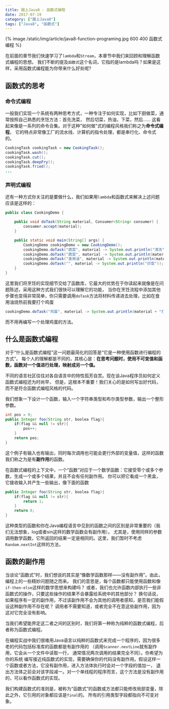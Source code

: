 ```yaml
---
title: 跟上Java8 - 函数式编程
date: 2017-07-19
category: ["跟上Java8"]
tags: ["Java8", "函数式"]
---
```


{% image /static/img/article/java8-function-programing.jpg 600 400 函数式编程 %}

在前面的章节我们快速学习了`lambda`和`Stream`，本章节中我们来回顾和理解函数式编程的思想。
我们不断的提及`函数式`这个名词，它指的是lambda吗？如果是这样，采用函数式编程能为你带来什么好处呢?

## 函数式的思考

### 命令式编程

一般我们实现一个系统有两种思考方式，一种专注于如何实现，比如下厨做菜，通常按照自己熟悉的烹饪方法：首先洗菜，
然后切菜，热油，下菜，然后…… 这看起来像是一系列的命令合集。对于这种"如何做"式的编程风格我们称之为**命令式编程**，
它的特点非常像工厂的流水线、计算机的指令处理，都是串行化、命令式的。

```java
CookingTask cookingTask = new CookingTask();
cookingTask.wash();
cookingTask.cut();
cookingTask.deepFry();
cookingTask.fried();
...
```

### 声明式编程

还有一种方式你关注的是要做什么，我们如果用`lambda`和函数式来解决上述问题应该是这样的：

```java
public class CookingDemo {

    public void doTask(String material, Consumer<String> consumer) {
        consumer.accept(material);
    }

    public static void main(String[] args) {
        CookingDemo cookingDemo = new CookingDemo();
        cookingDemo.doTask("蔬菜", material -> System.out.println("清洗" + material));
        cookingDemo.doTask("蔬菜", material -> System.out.println(material + "切片"));
        cookingDemo.doTask("食用油", material -> System.out.println(material + "烧热"));
        cookingDemo.doTask("", material -> System.out.println("炒菜"));
    }
}
```

这里我们将烹饪的实现细节交给了函数库，它最大的优势在于你读起来就像是在问题陈述，采用这种方式我们很快可以理解它的功能，
当你在烹饪流程中添加其他步骤也变得非常简单，你只需要调用`doTask`方法将材料传递进去处理，比如在食用油烧热前我要打个鸡蛋

```java
cookingDemo.doTask("鸡蛋", material -> System.out.println(material + "打碎搅拌均匀"));
```

而不用再编写一个处理鸡蛋的方法。

## 什么是函数式编程

对于“什么是函数式编程”这一问题最简化的回答是“它是一种使用函数进行编程的方式”。
每个人的理解都是不同的，其核心是：**在思考问题时，使用不可变值和函数，函数对一个值进行处理，映射成另一个值。**

不同的语言社区往往对各自语言中的特性孤芳自赏。现在谈Java程序员如何定义函数式编程还为时尚早，
但是，这根本不重要！我们关心的是如何写出好代码，而不是符合函数式编程风格的代码。

我们想象一下设计一个函数，输入一个字符串类型和布尔类型参数，输出一个整形参数。

```java
int pos = 0;
public Integer foo(String str, boolea flag){
    if(flag && null != str){
        pos++;
    }
    return pos;
}
```

这个例子有输入也有输出，同时每次调用也可能会更行外部的变量值，这样的函数我们称之为是有**副作用**的函数。

在函数式编程的上下文中，一个“函数”对应于一个数学函数：它接受零个或多个参数，生成一个或多个结果，并且不会有任何副作用。
你可以把它看成一个黑盒，它接收输入并产生一些输出，像下面的函数

```java
public Integer foo(String str, boolea flag){
    if(flag && null != str){
        return 1;
    }
    return 0;
}
```

这种类型的函数和你在Java编程语言中见到的函数之间的区别是非常重要的（我们无法想象，log或者sin这样的数学函数会有副作用）。
尤其是，使用同样的参数调用数学函数，它所返回的结果一定是相同的。这里，我们暂时不考虑`Random.nextInt`这样的方法，

## 函数的副作用

当谈论“函数式”时，我们想说的其实是“像数学函数那样——没有副作用”。由此，编程上的一些精妙问题随之而来。
我们的意思是，每个函数都只能使用函数和像`if-then-else`这样的数学思想来构建吗？
或者，我们也允许函数内部执行一些非函数式的操作，只要这些操作的结果不会暴露给系统中的其他部分？
换句话说，如果程序有一定的副作用，不过该副作用不会为其他的调用者感知，是否我们能假设这种副作用不存在呢？
调用者不需要知道，或者完全不在意这些副作用，因为这对它完全没有影响。

当我们希望能界定这二者之间的区别时，我们将第一种称为纯粹的函数式编程，后者称为函数式编程。

在编程实战中我们很难用Java语言以纯粹的函数式来完成一个程序的，因为很多老的代码包括标准库的函数都是有副作用的
（调用`Scanner.nextLine`就有副作用，它会从一个文件中读取一行， 通常情况两次调用的结果完全不同）。你希望为你的系统
编写接近纯函数式的实现，需要确保你的代码没有副作用。假设这样一个函数或者方法，它没有副作用，进入方法体执行时会对一个字段的值加一，
退出方法体之前会对该字段减一。对一个单线程的程序而言，这个方法是没有副作用的，可以看作函数式的实现。

我们构建函数式的准则是，被称为“函数式”的函数或方法都只能修改局部变量，除此之外，它引用的对象都应该是`final`的。
所有的引用类型字段都指向不可变对象。